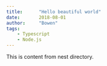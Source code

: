 ```yaml
---
title:      "Hello beautiful world"
date:       2018-08-01
author:     "Bowen"
tags:
    - Typescript
    - Node.js
---
```


This is content from nest directory.
